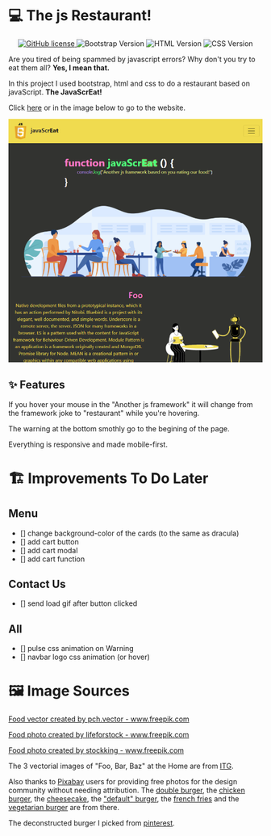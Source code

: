 
# 💻 The js Restaurant!

<div align="center">
    <a href="https://github.com/luigiMinardi/javaScrEat/blob/main/LICENSE">
        <img alt="GitHub license" src="https://img.shields.io/badge/license-MIT-green?style=for-the-badge">
    </a>
    <img alt="Bootstrap Version" src="https://img.shields.io/badge/Bootstrap 5-563D7C?style=for-the-badge&logo=bootstrap&logoColor=white">
    <img alt="HTML Version" src="https://img.shields.io/badge/HTML5-E34F26?style=for-the-badge&logo=html5&logoColor=white">
    <img alt="CSS Version" src="https://img.shields.io/badge/CSS3-1572B6?style=for-the-badge&logo=css3&logoColor=white">
</div>

Are you tired of being spammed by javascript errors? Why don't you try to eat them all? **Yes, I mean that.**

In this project I used bootstrap, html and css to do a restaurant based on javaScript. **The JavaScrEat!**

Click [here](https://luigiminardi.github.io/javaScrEat/) or in the image below to go to the website.

[![javaScrEat home](img/javaScrEat.png)](https://luigiminardi.github.io/javaScrEat/)

## ✨ Features

If you hover your mouse in the "Another js framework" it will change from the framework joke to "restaurant" while you're hovering.

The warning at the bottom smothly go to the begining of the page.

Everything is responsive and made mobile-first.

# 🏗 Improvements To Do Later

## Menu
- [] change background-color of the cards (to the same as dracula)
- [] add cart button
- [] add cart modal
- [] add cart function

## Contact Us
- [] send load gif after button clicked

## All
- [] pulse css animation on Warning
- [] navbar logo css animation (or hover)

# 🖼 Image Sources

<a href="https://www.freepik.com/vectors/food">Food vector created by pch.vector - www.freepik.com</a>

<a href="https://www.freepik.com/photos/food">Food photo created by lifeforstock - www.freepik.com</a>

<a href="https://www.freepik.com/photos/food">Food photo created by stockking - www.freepik.com</a>

The 3 vectorial images of "Foo, Bar, Baz" at the Home are from [ITG](https://app.itg.digital).

Also thanks to [Pixabay](https://pixabay.com/) users for providing free photos for the design community without needing attribution. The [double burger](https://pixabay.com/photos/hamburguer-burguer-fries-5829560/), the [chicken burger](https://pixabay.com/photos/burger-fastfood-chicken-black-1830695/), the [cheesecake](https://pixabay.com/photos/cheesecake-table-dessert-cream-1578691/), the ["default" burger](https://pixabay.com/photos/hamburger-sandwich-fast-food-5630646/), the [french fries](https://pixabay.com/photos/bowl-french-fries-food-fries-1842294/) and the [vegetarian burger](https://pixabay.com/photos/asparagus-burger-vegetarian-2258013/) are from there.

The deconstructed burger I picked from [pinterest](https://br.pinterest.com/pin/730849845752662354/).